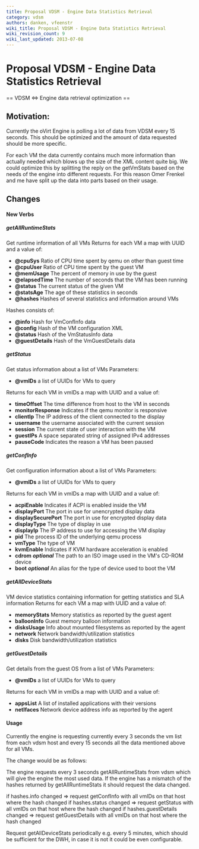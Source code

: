 ```yaml
---
title: Proposal VDSM - Engine Data Statistics Retrieval
category: vdsm
authors: danken, vfeenstr
wiki_title: Proposal VDSM - Engine Data Statistics Retrieval
wiki_revision_count: 9
wiki_last_updated: 2013-07-08
---
```


# Proposal VDSM - Engine Data Statistics Retrieval

== VDSM <=> Engine data retrieval optimization ==

## Motivation:

Currently the oVirt Engine is polling a lot of data from VDSM every 15 seconds. This should be optimized and the amount of data requested should be more specific.

For each VM the data currently contains much more information than actually needed which blows up the size of the XML content quite big. We could optimize this by splitting the reply on the getVmStats based on the needs of the engine into different requests. For this reason Omer Frenkel and me have split up the data into parts based on their usage.

## Changes

#### New Verbs

##### getAllRuntimeStats

Get runtime information of all VMs
Returns for each VM a map with UUID and a value of:

*   **@cpuSys** Ratio of CPU time spent by qemu on other than guest time
*   **@cpuUser** Ratio of CPU time spent by the guest VM
*   **@memUsage** The percent of memory in use by the guest
*   **@elapsedTime** The number of seconds that the VM has been running
*   **@status** The current status of the given VM
*   **@statsAge** The age of these statistics in seconds
*   **@hashes** Hashes of several statistics and information around VMs

Hashes consists of:

*   **@info** Hash for VmConfInfo data
*   **@config** Hash of the VM configuration XML
*   **@status** Hash of the VmStatusInfo data
*   **@guestDetails** Hash of the VmGuestDetails data

##### getStatus

Get status information about a list of VMs
Parameters:

*   **@vmIDs** a list of UUIDs for VMs to query

Returns for each VM in vmIDs a map with UUID and a value of:

*   **timeOffset** The time difference from host to the VM in seconds
*   **monitorResponse** Indicates if the qemu monitor is responsive
*   **clientIp** The IP address of the client connected to the display
*   **username** the username associated with the current session
*   **session** The current state of user interaction with the VM
*   **guestIPs** A space separated string of assigned IPv4 addresses
*   **pauseCode** Indicates the reason a VM has been paused

##### getConfInfo

Get configuration information about a list of VMs
Parameters:

*   **@vmIDs** a list of UUIDs for VMs to query

Returns for each VM in vmIDs a map with UUID and a value of:

*   **acpiEnable** Indicates if ACPI is enabled inside the VM
*   **displayPort** The port in use for unencrypted display data
*   **displaySecurePort** The port in use for encrypted display data
*   **displayType** The type of display in use
*   **displayIp** The IP address to use for accessing the VM display
*   **pid** The process ID of the underlying qemu process
*   **vmType** The type of VM
*   **kvmEnable** Indicates if KVM hardware acceleration is enabled
*   **cdrom** ***optional*** The path to an ISO image used in the VM's CD-ROM device
*   **boot** ***optional*** An alias for the type of device used to boot the VM

##### getAllDeviceStats

VM device statistics containing information for getting statistics and SLA information
Returns for each VM a map with UUID and a value of:

*   **memoryStats** Memory statistics as reported by the guest agent
*   **balloonInfo** Guest memory balloon information
*   **disksUsage** Info about mounted filesystems as reported by the agent
*   **network** Network bandwidth/utilization statistics
*   **disks** Disk bandwidth/utilization statistics

##### getGuestDetails

Get details from the guest OS from a list of VMs
Parameters:

*   **@vmIDs** a list of UUIDs for VMs to query

Returns for each VM in vmIDs a map with UUID and a value of:

*   **appsList** A list of installed applications with their versions
*   **netIfaces** Network device address info as reported by the agent

#### Usage

Currently the engine is requesting currently every 3 seconds the vm list from each vdsm host and every 15 seconds all the data mentioned above for all VMs.

The change would be as follows:

The engine requests every 3 seconds getAllRuntimeStats from vdsm which will give the engine the most used data. If the engine has a mismatch of the hashes returned by getAllRuntimeStats it should request the data changed.

if hashes.info changed => request getConfInfo with all vmIDs on that host where the hash changed if hashes.status changed => request getStatus with all vmIDs on that host where the hash changed if hashes.guestDetails changed => request getGuestDetails with all vmIDs on that host where the hash changed

Request getAllDeviceStats periodically e.g. every 5 minutes, which should be sufficient for the DWH, in case it is not it could be even configurable.
